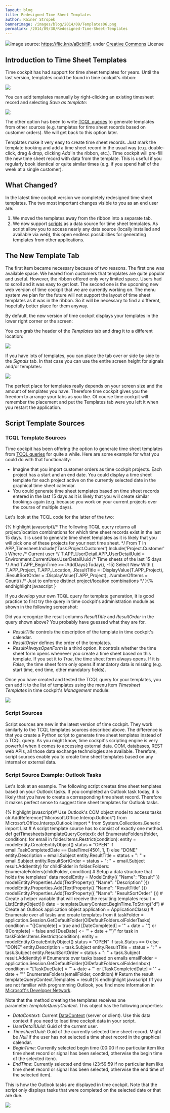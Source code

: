```yaml
---
layout: blog
title: Redesigned Time Sheet Templates
author: Rainer Stropek
bannerimage: /images/blog/2014/09/Templates06.png
permalink: /2014/09/30/Redesigned-Time-Sheet-Templates
---
```


<div class="imageCaption" xmlns="http://www.w3.org/1999/xhtml">
  <img src="{{site.baseurl}}/images/blog/2014/09/6305470569_3b362c3de8_o.jpg" />Image source: <a href="https://flic.kr/p/aBcbHP" target="_blank">https://flic.kr/p/aBcbHP</a>, under <a href="https://creativecommons.org/licenses/by/2.0/" target="_blank">Creative Commons</a> License</div><h2 xmlns="http://www.w3.org/1999/xhtml">Introduction to Time Sheet Templates</h2><p xmlns="http://www.w3.org/1999/xhtml">Time cockpit has had support for time sheet templates for years. Until the last version, templates could be found in time cockpit's ribbon:</p><p xmlns="http://www.w3.org/1999/xhtml">
  <img src="{{site.baseurl}}/images/tour/graphical_calendar/template_bookings.png" />
</p><p xmlns="http://www.w3.org/1999/xhtml">You can add templates manually by right-clicking an existing timesheet record and selecting <em>Save as template</em>:</p><p xmlns="http://www.w3.org/1999/xhtml">
  <img src="{{site.baseurl}}/images/blog/2014/09/SaveAsTemplate.png" />
</p><p xmlns="http://www.w3.org/1999/xhtml">The other option has been to write <a href="http://help.timecockpit.com/?topic=html/a7465f29-c739-4a14-bf5b-09821133dd9a.htm" target="_blank">TCQL queries</a> to generate templates from other sources (e.g. templates for time sheet records based on customer orders). We will get back to this option later.</p><p xmlns="http://www.w3.org/1999/xhtml">Templates make it very easy to create time sheet records. Just mark the template booking and add a time sheet record in the usual way (e.g. double-click, drag &amp; drop, clicking <em>Add</em> in the ribbon, etc.). Time cockpit will pre-fill the new time sheet record with data from the template. This is useful if you regularly book identical or quite similar times (e.g. if you spend half of the week at a single customer).</p><h2 xmlns="http://www.w3.org/1999/xhtml">What Changed?</h2><p xmlns="http://www.w3.org/1999/xhtml">In the latest time cockpit version we completely redesigned time sheet templates. The two most important changes visible to you as an end user are:</p><ol xmlns="http://www.w3.org/1999/xhtml">
  <li>We moved the templates away from the ribbon into a separate tab.</li>
  <li>We now support <a href="http://help.timecockpit.com/?topic=html/c20d94e9-97dc-48a8-9171-fd3bb70dad86.htm" target="_blank">scripts</a> as a data source for time sheet templates. As script allow you to access nearly any data source (locally installed and available via web), this open endless possibilities for generating templates from other applications.</li>
</ol><h2 xmlns="http://www.w3.org/1999/xhtml">The New Template Tab</h2><p xmlns="http://www.w3.org/1999/xhtml">The first item became necessary because of two reasons. The first one was available space. We heared from customers that templates are quite popular and useful. However, the ribbon offered only very limited space. Users had to scroll and it was easy to get lost. The second one is the upcoming new web version of time cockpit that we are currently working on. The menu system we plan for the future will not support the layout of time sheet templates as it was in the ribbon. So it will be necessary to find a different, hopefully better place for them anyway.</p><p xmlns="http://www.w3.org/1999/xhtml">By default, the new version of time cockpit displays your templates in the lower right corner or the screen:</p><f:function name="Composite.Media.ImageGallery.Slimbox2" xmlns:f="http://www.composite.net/ns/function/1.0">
  <f:param name="MediaImage" value="MediaArchive:0d004f36-2170-4641-8028-7bb0ad9701e8" xmlns:f="http://www.composite.net/ns/function/1.0" />
  <f:param name="ThumbnailMaxWidth" value="800" xmlns:f="http://www.composite.net/ns/function/1.0" />
  <f:param name="ThumbnailMaxHeight" value="500" xmlns:f="http://www.composite.net/ns/function/1.0" />
  <f:param name="ImageMaxWidth" value="1920" xmlns:f="http://www.composite.net/ns/function/1.0" />
  <f:param name="ImageMaxHeight" value="1080" xmlns:f="http://www.composite.net/ns/function/1.0" />
</f:function><p xmlns="http://www.w3.org/1999/xhtml">You can grab the header of the <em>Templates</em> tab and drag it to a different location:</p><p xmlns="http://www.w3.org/1999/xhtml">
  <img src="{{site.baseurl}}/images/blog/2014/09/Templates02.png" />
</p><p xmlns="http://www.w3.org/1999/xhtml">If you have lots of templates, you can place the tab over or side by side to the <em>Signals</em> tab. In that case you can use the entire screen height for signals and/or templates:</p><p xmlns="http://www.w3.org/1999/xhtml">
  <img src="{{site.baseurl}}/images/blog/2014/09/Templates03.png" />
</p><p xmlns="http://www.w3.org/1999/xhtml">The perfect place for templates really depends on your screen size and the amount of templates you have. Therefore time cockpit gives you the freedom to arrange your tabs as you like. Of course time cockpit will remember the placement and put the Templates tab were you left it when you restart the application.</p><h2 xmlns="http://www.w3.org/1999/xhtml">Script Template Sources</h2><h3 xmlns="http://www.w3.org/1999/xhtml">TCQL Template Sources</h3><p xmlns="http://www.w3.org/1999/xhtml">Time cockpit has been offering the option to generate time sheet templates from <a href="http://help.timecockpit.com/?topic=html/a7465f29-c739-4a14-bf5b-09821133dd9a.htm" target="_blank">TCQL queries</a> for quite a while. Here are some example for what you could do with that functionality:</p><ul xmlns="http://www.w3.org/1999/xhtml">
  <li>Imagine that you import customer orders as time cockpit projects. Each project has a start and an end date. You could display a time sheet template for each project active on the currently selected date in the graphical time sheet calendar.</li>
  <li>You could generate time sheet templates based on time sheet records entered in the last 15 days as it is likely that you will create similar bookings again (e.g. because you work on your current projects over the course of multiple days).</li>
</ul><p xmlns="http://www.w3.org/1999/xhtml">Let's look at the TCQL code for the latter of the two:</p>{% highlight javascript}/*&#xA;The following TCQL query returns all project/location combinations for which&#xA;time sheet records exist in the last 15 days. It is used to generate time&#xA;sheet templates as it is likely that you will pick one of these projects&#xA;for your next time sheet.&#xA;*/&#xA;From T In APP_Timesheet.Include('Task.Project.Customer').Include('Project.Customer')&#xA;Where&#xA;&#x9;/* Current user */&#xA;&#x9;T.APP_UserDetail.APP_UserDetailUuid = Environment.CurrentUser.UserDetailUuid&#xA;&#x9;/* Time sheets of the last 15 days */&#xA; &#x9;And T.APP_BeginTime &gt;= :AddDays(:Today(), -15)&#xA;Select New With&#xA;{&#xA;&#x9;T.APP_Project,&#xA; &#x9;T.APP_Location,&#xA;&#x9;.ResultTitle = :DisplayValue(T.APP_Project),&#xA;&#x9;.ResultSortOrder = :DisplayValue(T.APP_Project),&#xA;&#x9;.NumberOfItems = Count() /* Just to enforce distinct project/location combinations */&#xA;}{% endhighlight javascript }<p xmlns="http://www.w3.org/1999/xhtml">If you develop your own TCQL query for template generation, it is good practice to first try the query in time cockpit's administration module as shown in the following screenshot:</p><f:function name="Composite.Media.ImageGallery.Slimbox2" xmlns:f="http://www.composite.net/ns/function/1.0">
  <f:param name="MediaImage" value="MediaArchive:89a4e1e4-eb76-4665-b19a-12d0f231013b" xmlns:f="http://www.composite.net/ns/function/1.0" />
  <f:param name="ThumbnailMaxWidth" value="800" xmlns:f="http://www.composite.net/ns/function/1.0" />
  <f:param name="ThumbnailMaxHeight" value="800" xmlns:f="http://www.composite.net/ns/function/1.0" />
  <f:param name="ImageMaxWidth" value="1920" xmlns:f="http://www.composite.net/ns/function/1.0" />
  <f:param name="ImageMaxHeight" value="1024" xmlns:f="http://www.composite.net/ns/function/1.0" />
</f:function><p xmlns="http://www.w3.org/1999/xhtml">Did you recognize the result columns <em>ResultTitle</em> and <em>ResultOrder</em> in the query shown above? You probably have guessed what they are for.</p><ul xmlns="http://www.w3.org/1999/xhtml">
  <li>
    <em>ResultTitle</em> controls the description of the template in time cockpit's calendar.</li>
  <li>
    <em>ResultOrder</em> defines the order of the templates.</li>
  <li>
    <em>ResultAlwaysOpenForm</em> is a third option. It controls whether the time sheet form opens whenever you create a time sheet based on this template. If you set it to <em>True</em>, the time sheet form always opens. If it is <em>False</em>, the time sheet form only opens if mandatory data is missing (e.g. start time, end time, other mandatory fields).</li>
</ul><p xmlns="http://www.w3.org/1999/xhtml">Once you have created and tested the TCQL query for your templates, you can add it to the list of templates using the menu item <em>Timesheet Templates</em> in time cockpit's <em>Management</em> module:</p><p xmlns="http://www.w3.org/1999/xhtml">
  <img src="{{site.baseurl}}/images/blog/2014/09/Templates05.png" />
</p><h3 xmlns="http://www.w3.org/1999/xhtml">Script Sources</h3><p xmlns="http://www.w3.org/1999/xhtml">Script sources are new in the latest version of time cockpit. They work similarly to the TCQL templates sources described above. The difference is that you create a Python script to generate time sheet templates instead of a TCQL query. As you might know, time cockpit's scripting engine is very powerful when it comes to accessing external data. COM, databases, REST web APIs, all those data exchange technologies are available. Therefore, script sources enable you to create time sheet templates based on any internal or external data.</p><h3 xmlns="http://www.w3.org/1999/xhtml">Script Source Example: Outlook Tasks</h3><p xmlns="http://www.w3.org/1999/xhtml">Let's look at an example. The following script creates time sheet templates based on your Outlook tasks. If you completed an Outlook task today, it is likely that you have to create a corresponding time sheet record. Therefore it makes perfect sense to suggest time sheet templates for Outlook tasks.</p><p xmlns="http://www.w3.org/1999/xhtml">
  {% highlight javascript}# Use Outlook's COM object model to access tasks&#xA;clr.AddReference(&quot;Microsoft.Office.Interop.Outlook&quot;)&#xA;from Microsoft.Office.Interop.Outlook import *&#xA;from System.Collections.Generic import List&#xA;&#xA;# A script template source has to consist of exactly one method.&#xA;def getTimesheets(templateQueryContext):&#xA;&#x9;def EnumerateFolders(folder, condition):&#xA;&#x9;&#x9;for email in folder.Items.Restrict(condition):&#xA;&#x9;&#x9;&#x9;entity = modelEntity.CreateEntityObject()&#xA;&#x9;&#x9;&#x9;status = &quot;OPEN&quot; if email.TaskCompletedDate == DateTime(4501, 1, 1) else &quot;DONE&quot;&#xA;&#x9;&#x9;&#x9;&#xA;&#x9;&#x9;&#x9;entity.Description = email.Subject&#xA;&#x9;&#x9;&#x9;entity.ResultTitle = status + &quot;: &quot; + email.Subject&#xA;&#x9;&#x9;&#x9;entity.ResultSortOrder = status + &quot;: &quot; + email.Subject&#xA;&#x9;&#x9;&#x9;result.Add(entity)&#xA;&#x9;&#x9;&#x9;&#xA;&#x9;&#x9;for childFolder in folder.Folders:&#xA;&#x9;&#x9;&#x9;EnumerateFolders(childFolder, condition)&#xA;&#x9;&#xA;&#x9;# Setup a data structure that holds the templates' data&#xA;&#x9;modelEntity = ModelEntity({ &quot;Name&quot;: &quot;Result&quot; })&#xA;&#x9;modelEntity.Properties.Add(TextProperty({ &quot;Name&quot;: &quot;Description&quot; }))&#xA;&#x9;modelEntity.Properties.Add(TextProperty({ &quot;Name&quot;: &quot;ResultTitle&quot; }))&#xA;&#x9;modelEntity.Properties.Add(TextProperty({ &quot;Name&quot;: &quot;ResultSortOrder&quot; }))&#xA;&#x9;&#xA;&#x9;# Create a helper variable that will receive the resulting templates&#xA;&#x9;result = List[EntityObject]()&#xA;&#x9;&#xA;&#x9;date = templateQueryContext.BeginTime.ToString(&quot;d&quot;)&#xA;&#x9;&#xA;&#x9;# Create an Outlook application object&#xA;&#x9;application = ApplicationClass()&#xA;&#x9;&#xA;&#x9;# Enumerate over all tasks and create templates from it&#xA;&#x9;taskFolder = application.Session.GetDefaultFolder(OlDefaultFolders.olFolderTasks)&#xA;&#x9;condition = &quot;([Complete] = true and [DateCompleted] = '&quot; + date + &quot;') or ([Complete] = false and [DueDate] &lt;= '&quot; + date + &quot;')&quot;&#xA;&#x9;&#xA;&#x9;for task in taskFolder.Items.Restrict(condition):&#xA;&#x9;&#x9;entity = modelEntity.CreateEntityObject()&#xA;&#x9;&#x9;status = &quot;OPEN&quot; if task.Status == 0 else &quot;DONE&quot;&#xA;&#x9;&#xA;&#x9;&#x9;entity.Description = task.Subject&#xA;&#x9;&#x9;entity.ResultTitle = status + &quot;: &quot; + task.Subject&#xA;&#x9;&#x9;entity.ResultSortOrder = status + &quot;: &quot; + task.Subject&#xA;&#x9;&#x9;result.Add(entity)&#xA;&#x9;&#xA;&#x9;# Enumerate over tasks based on emails&#xA;&#x9;emailFolder = application.Session.GetDefaultFolder(OlDefaultFolders.olFolderInbox)&#xA;&#x9;condition = &quot;[TaskDueDate] = '&quot; + date + &quot;' or [TaskCompletedDate] = '&quot; + date + &quot;'&quot;&#xA;&#x9;&#xA;&#x9;EnumerateFolders(emailFolder, condition)&#xA;&#x9;&#xA;&#x9;# Return the result&#xA;&#x9;templateQueryContext.Templates = result{% endhighlight javascript }If you are not familiar with programming Outlook, you find more information in <a href="http://msdn.microsoft.com/en-us/library/office/ff866465(v=office.15).aspx" target="_blank">Microsoft's Developer Network</a>.</p><p xmlns="http://www.w3.org/1999/xhtml">Note that the method creating the templates receives one parameter: <em>templateQueryContext</em>. This object has the following properties:</p><ul xmlns="http://www.w3.org/1999/xhtml">
  <li>
    <em>DataContext</em>: Current <a href="http://help.timecockpit.com/?topic=html/192adccd-0d7d-1feb-0805-6e74ba296c9c.htm" target="_blank">DataContext</a> (server or client). Use this data context if you need to load time cockpit data in your script.</li>
  <li>
    <em>UserDetailUuid</em>: Guid of the current user.</li>
  <li>
    <em>TimesheetUuid</em>: Guid of the currently selected time sheet record. Might be <em>Null</em> if the user has not selected a time sheet record in the graphical calendar.</li>
  <li>
    <em>BeginTime</em>: Currently selected begin time (00:00 if no particular item like time sheet record or signal has been selected, otherwise the begin time of the selected item).</li>
  <li>
    <em>EndTime</em>: Currently selected end time (23:59:59 if no particular item like time sheet record or signal has been selected, otherwise the end time of the selected item).</li>
</ul><p xmlns="http://www.w3.org/1999/xhtml">This is how the Outlook tasks are displayed in time cockpit. Note that the script only displays tasks that were completed on the selected date or that are due.</p><p xmlns="http://www.w3.org/1999/xhtml">
  <img src="{{site.baseurl}}/images/blog/2014/09/Templates06.png" />
</p><div xmlns="http://www.w3.org/1999/xhtml"></div>
